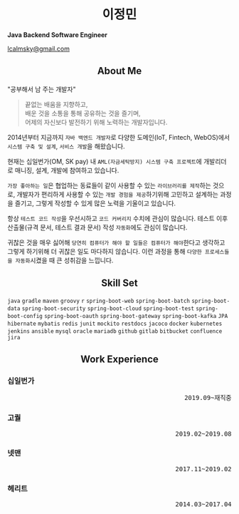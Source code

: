 <h1 style="text-align: center">이정민</h1>

**Java Backend Software Engineer**

lcalmsky@gmail.com

<h2 style="text-align: center">About Me</h2>

"공부해서 남 주는 개발자"

> 끝없는 배움을 지향하고,  
배운 것을 소통을 통해 공유하는 것을 즐기며,  
어제의 자신보다 발전하기 위해 노력하는 개발자입니다.

2014년부터 지금까지 `자바 백엔드 개발자`로 다양한 도메인(IoT, Fintech, WebOS)에서 `시스템 구축 및 설계`, `서비스 개발`을 해왔습니다.

현재는 십일번가(OM, SK pay) 내 `AML(자금세탁방지) 시스템 구축 프로젝트`에 개발리더로 매니징, 설계, 개발에 참여하고 있습니다.

`가장 좋아하는 일`은 협업하는 동료들이 같이 사용할 수 있는 `라이브러리를 제작`하는 것으로, 개발자가 편리하게 사용할 수 있는 `개발 경험을 제공`하기위해 고민하고 설계하는 과정을 즐기고, 그렇게 작성할 수 있게
많은 노력을 기울이고 있습니다.

항상 `테스트 코드 작성`을 우선시하고 `코드 커버리지` 수치에 관심이 많습니다. 테스트 이후 산출물(규격 문서, 테스트 결과 문서) 작성 `자동화`에도 관심이 많습니다.

귀찮은 것을 매우 싫어해 `당연히 컴퓨터가 해야 할 일들은 컴퓨터가 해야`한다고 생각하고 그렇게 하기위해 더 귀찮은 일도 마다하지 않습니다. 이런 과정을 통해 `다양한 프로세스들을 자동화`시켰을 때 큰 성취감을
느낍니다.

<h2 style="text-align: center">Skill Set</h2>

`java` `gradle` `maven` `groovy` `r` `spring-boot-web` `spring-boot-batch` `spring-boot-data` `spring-boot-security` `spring-boot-cloud` `spring-boot-test` `spring-boot-config` `spring-boot-oauth` `spring-boot-gateway` `spring-boot-kafka` `JPA` `hibernate` `mybatis` `redis` `junit` `mockito` `restdocs` `jacoco` `docker` `kubernetes` `jenkins` `ansible` `mysql` `oracle` `mariadb` `github` `gitlab` `bitbucket` `confluence` `jira`

[//]: <> "![Bintray](https://img.shields.io/badge/Java-brightgreen?style=flat) ![Bintray](https://img.shields.io/badge/gradle-brightgreen?style=flat) ![Bintray](https://img.shields.io/badge/maven-brightgreen?style=flat) ![Bintray](https://img.shields.io/badge/Groovy-brightgreen?style=flat) ![Bintray](https://img.shields.io/badge/R-brightgreen?style=flat) ![Bintray](https://img.shields.io/badge/spring--boot--web-green?style=flat) ![Bintray](https://img.shields.io/badge/spring--boot--batch-green?style=flat) ![Bintray](https://img.shields.io/badge/spring--boot--data-green?style=flat) ![Bintray](https://img.shields.io/badge/spring--boot--security-green?style=flat) ![Bintray](https://img.shields.io/badge/spring--boot--cloud-green?style=flat) ![Bintray](https://img.shields.io/badge/spring--boot--test-green?style=flat) ![Bintray](https://img.shields.io/badge/spring--boot--config-green?style=flat) ![Bintray](https://img.shields.io/badge/spring--boot--oauth-green?style=flat) ![Bintray](https://img.shields.io/badge/spring--boot--gateway-green?style=flat) ![Bintray](https://img.shields.io/badge/spring--boot--kafka-green?style=flat) ![Bintray](https://img.shields.io/badge/JPA-yellowgreen?style=flat) ![Bintray](https://img.shields.io/badge/hibernate-yellowgreen?style=flat) ![Bintray](https://img.shields.io/badge/MyBatis-yellowgreen?style=flat) ![Bintray](https://img.shields.io/badge/redis-yellowgreen?style=flat) ![Bintray](https://img.shields.io/badge/JUnit-yellow?style=flat) ![Bintray](https://img.shields.io/badge/Mockito-yellow?style=flat) ![Bintray](https://img.shields.io/badge/RESTDocs-yellow?style=flat) ![Bintray](https://img.shields.io/badge/jacoco-yellow?style=flat) ![Bintray](https://img.shields.io/badge/docker-orange?style=flat) ![Bintray](https://img.shields.io/badge/kubernetes-orange?style=flat) ![Bintray](https://img.shields.io/badge/jenkins-orange?style=flat) ![Bintray](https://img.shields.io/badge/ansible-orange?style=flat) ![Bintray](https://img.shields.io/badge/MySQL-red?style=flat) ![Bintray](https://img.shields.io/badge/oracle-red?style=flat) ![Bintray](https://img.shields.io/badge/mariaDB-red?style=flat) ![Bintray](https://img.shields.io/badge/Github-blue?style=flat) ![Bintray](https://img.shields.io/badge/Gitlab-blue?style=flat) ![Bintray](https://img.shields.io/badge/Bitbucket-blue?style=flat) ![Bintray](https://img.shields.io/badge/Confluence-blue?style=flat) ![Bintray](https://img.shields.io/badge/Jira-blue?style=flat)"

<h2 style="text-align: center">Work Experience</h2>

### 십일번가

<p style="text-align: right; font-family: 'Fira Code',monospace">2019.09~재직중</p>

### 고퀄

<p style="text-align: right; font-family: 'Fira Code',monospace">2019.02~2019.08</p>

### 넷맨

<p style="text-align: right; font-family: 'Fira Code',monospace">2017.11~2019.02</p>

### 헤리트

<p style="text-align: right; font-family: 'Fira Code',monospace">2014.03~2017.04</p>
